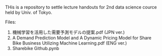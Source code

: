 THis is a repository to settle lecture handouts for 2nd data science cource held by Univ. of Tokyo.

Files:
1. 機械学習を活用した需要予測モデルの提案.pdf (JPN ver.)
2. A Demand Prediction Model and A Dynamic Pricing Model for Share Bike Business Utilizing Machine Learning.pdf (ENG ver.)
3. Sharebike Github.pynb
